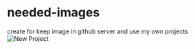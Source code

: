 # needed-images
create for keep image in github server and use my own projects
![New Project](https://user-images.githubusercontent.com/120933222/227763143-c03bf7b3-493a-4cd9-bafb-3dad0b2518f9.png)
